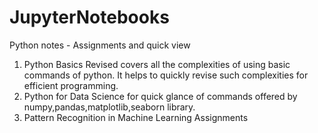 # JupyterNotebooks
Python notes - Assignments and quick view 

1. Python Basics Revised covers all the complexities of using basic commands of python.
It helps to quickly revise such complexities for efficient programming.
2. Python for Data Science for quick glance of commands offered by numpy,pandas,matplotlib,seaborn library.
3. Pattern Recognition in Machine Learning Assignments
